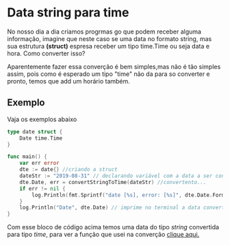 # Data string para time

No nosso dia a dia criamos progrmas go que podem receber alguma informação, imagine que neste caso se uma data no formato string, mas sua estrutura **(struct)** espresa receber um tipo time.Time ou seja data e hora. Como converter isso?

Aparentemente fazer essa converção é bem simples,mas não é tão simples assim, pois como é esperado um tipo "time" não da para so converter e pronto, temos que add um horário também.

## Exemplo

Vaja os exemplos abaixo

```go
type date struct {
	Date time.Time
}

func main() {
	var err error
	dte := date{} //criando a struct
	dateStr := "2019-08-31" // declarando variável com a data a ser convertida
	dte.Date, err = convertStringToTime(dateStr) //convertento...
	if err != nil {
		log.Println(fmt.Sprintf("date [%s], error: [%s]", dte.Date.Format("2006-01-02"), err))
	}
	log.Println("Date", dte.Date) // imprime no terminal a data convertida
}
```

Com esse bloco de código acima temos uma data do tipo *string* convertida para tipo *time*, para ver a função que usei na converção [clique aqui.](https://github.com/DiegoSantosWS/godate/blob/master/stringtotime/strtotime.go)


